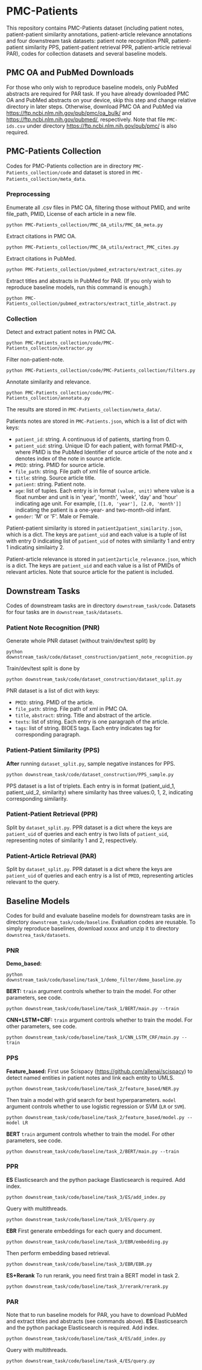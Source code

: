 # PMC-Patients
This repository contains PMC-Patients dataset (including patient notes, patient-patient similarity annotations, patient-article relevance annotations and four downstream task datasets: patient note recognition PNR, patient-patient similarity PPS, patient-patient retrieval PPR, patient-article retrieval PAR), codes for collection datasets and several baseline models.

## PMC OA and PubMed Downloads
For those who only wish to reproduce baseline models, only PubMed abstracts are required for PAR task.
If you have already downloaded PMC OA and PubMed abstracts on your device, skip this step and change relative directory in later steps. Otherwise, download PMC OA and PubMed via https://ftp.ncbi.nlm.nih.gov/pub/pmc/oa_bulk/ and https://ftp.ncbi.nlm.nih.gov/pubmed/, respectively. Note that file `PMC-ids.csv` under directory https://ftp.ncbi.nlm.nih.gov/pub/pmc/ is also required.


## PMC-Patients Collection
Codes for PMC-Patients collection are in directory `PMC-Patients_collection/code` and dataset is stored in `PMC-Patients_collection/meta_data`.
### Preprocessing
Enumerate all .csv files in PMC OA, filtering those without PMID, and write file_path, PMID, License of each article in a new file.
```
python PMC-Patients_collection/PMC_OA_utils/PMC_OA_meta.py
```
Extract citations in PMC OA.
```
python PMC-Patients_collection/PMC_OA_utils/extract_PMC_cites.py
```
Extract citations in PubMed.
```
python PMC-Patients_collection/pubmed_extractors/extract_cites.py
```
Extract titles and abstracts in PubMed for PAR. (If you only wish to reproduce baseline models, run this command is enough.)
```
python PMC-Patients_collection/pubmed_extractors/extract_title_abstract.py
```

### Collection
Detect and extract patient notes in PMC OA.
```
python PMC-Patients_collection/code/PMC-Patients_collection/extractor.py
```
Filter non-patient-note.
```
python PMC-Patients_collection/code/PMC-Patients_collection/filters.py
```
Annotate similarity and relevance.
```
python PMC-Patients_collection/code/PMC-Patients_collection/annotate.py
```
The results are stored in `PMC-Patients_collection/meta_data/`. 

Patients notes are stored in `PMC-Patients.json`, which is a list of dict with keys:
- `patient_id`: string. A continuous id of patients, starting from 0.
- `patient_uid`: string. Unique ID for each patient, with format PMID-x, where PMID is the PubMed Identifier of source article of the note and x denotes index of the note in source article.
- `PMID`: string. PMID for source article.
- `file_path`: string. File path of xml file of source article.
- `title`: string. Source article title.
- `patient`: string. Patient note.
- `age`: list of tuples. Each entry is in format `(value, unit)` where value is a float number and unit is in 'year', 'month', 'week', 'day' and 'hour' indicating age unit. For example, `[[1.0, 'year'], [2.0, 'month']]` indicating the patient is a one-year- and two-month-old infant.
- `gender`: 'M' or 'F'. Male or Female.

Patient-patient similarity is stored in `patient2patient_similarity.json`, which is a dict. The keys are `patient_uid` and each value is a tuple of list with entry 0 indicating list of `patient_uid` of notes with similarity 1 and entry 1 indicating similairty 2.

Patient-article relevance is stored in `patient2article_relevance.json`, which is a dict. The keys are `patient_uid` and each value is a list of PMIDs of relevant articles. Note that source article for the patient is included.

## Downstream Tasks
Codes of downstream tasks are in directory `downstream_task/code`. Datasets for four tasks are in `downstream_task/datasets`.
### Patient Note Recognition (PNR)
Generate whole PNR dataset (without train/dev/test split) by 
```
python downstream_task/code/dataset_construction/patient_note_recognition.py
```
Train/dev/test split is done by
```
python downstream_task/code/dataset_construction/dataset_split.py
```
PNR dataset is a list of dict with keys:
- `PMID`: string. PMID of the article.
- `file_path`: string. File path of xml in PMC OA.
- `title`, `abstract`: string. Title and abstract of the article.
- `texts`: list of string. Each entry is one paragraph of the article.
- `tags`: list of string. BIOES tags. Each entry indicates tag for corresponding paragraph.

### Patient-Patient Similarity (PPS)
**After** running `dataset_split.py`, sample negative instances for PPS.
```
python downstream_task/code/dataset_construction/PPS_sample.py
```
PPS dataset is a list of triplets. Each entry is in format (patient_uid_1, patient_uid_2, similarity) where similarity has three values:0, 1, 2, indicating corresponding similarity.

### Patient-Patient Retrieval (PPR)
Split by `dataset_split.py`. PPR dataset is a dict where the keys are `patient_uid` of queries and each entry is two lists of `patient_uid`, representing notes of similarity 1 and 2, respectively.

### Patient-Article Retrieval (PAR)
Split by `dataset_split.py`. PPR dataset is a dict where the keys are `patient_uid` of queries and each entry is a list of `PMID`, representing articles relevant to the query.


## Baseline Models
Codes for build and evaluate baseline models for downstream tasks are in directory `downstream_task/code/baseline`. Evaluation codes are reusable.
To simply reproduce baselines, download xxxxx and unzip it to directory `downstrea_task/datasets`.
### PNR
**Demo_based:**
```
python downstream_task/code/baseline/task_1/demo_filter/demo_baseline.py
```
**BERT:**
`train` argument controls whether to train the model. For other parameters, see code.
```
python downstream_task/code/baseline/task_1/BERT/main.py --train
```
**CNN+LSTM+CRF:**
`train` argument controls whether to train the model. For other parameters, see code.
```
python downstream_task/code/baseline/task_1/CNN_LSTM_CRF/main.py --train
```

### PPS
**Feature_based:**
First use Scispacy (https://github.com/allenai/scispacy) to detect named entities in patient notes and link each entity to UMLS.
```
python downstream_task/code/baseline/task_2/feature_based/NER.py
```
Then train a model with grid search for best hyperparameters.
`model` argument controls whether to use logistic regression or SVM (`LR` or `SVM`).
```
python downstream_task/code/baseline/task_2/feature_based/model.py --model LR
```
**BERT**
`train` argument controls whether to train the model. For other parameters, see code.
```
python downstream_task/code/baseline/task_2/BERT/main.py --train
```

### PPR
**ES**
Elasticsearch and the python package Elasticsearch is required.
Add index.
```
python downstream_task/code/baseline/task_3/ES/add_index.py
```
Query with multithreads.
```
python downstream_task/code/baseline/task_3/ES/query.py
```
**EBR**
First generate embeddings for each query and document.
```
python downstream_task/code/baseline/task_3/EBR/embedding.py
```
Then perform embedding based retrieval.
```
python downstream_task/code/baseline/task_3/EBR/EBR.py
```
**ES+Rerank**
To run rerank, you need first train a BERT model in task 2.
```
python downstream_task/code/baseline/task_3/rerank/rerank.py

```

### PAR
Note that to run baseline models for PAR, you have to download PubMed and extract titles and abstracts (see commands above).
**ES**
Elasticsearch and the python package Elasticsearch is required.
Add index.
```
python downstream_task/code/baseline/task_4/ES/add_index.py
```
Query with multithreads.
```
python downstream_task/code/baseline/task_4/ES/query.py
```


